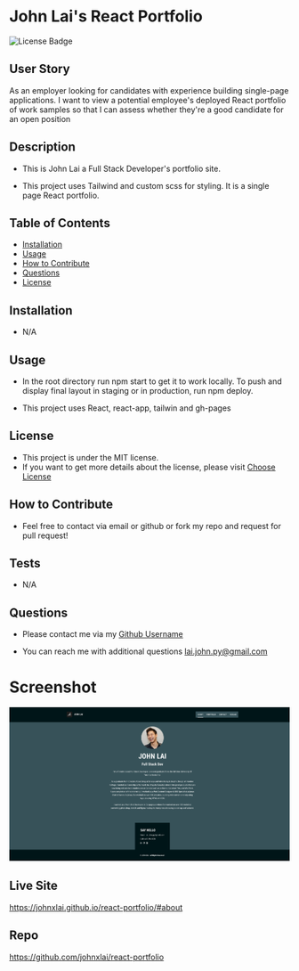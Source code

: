 # John Lai's React Portfolio
![License Badge](https://img.shields.io/badge/license-MIT-brightgreen)

## User Story
As an employer looking for candidates with experience building single-page applications. I want to view a potential employee's deployed React portfolio of work samples so that I can assess whether they're a good candidate for an open position

## Description
* This is John Lai a Full Stack Developer's portfolio site.

* This project uses Tailwind and custom scss for styling. It is a single page React portfolio.


## Table of Contents
- [Installation](#installation)
- [Usage](#usage)
- [How to Contribute](#how-to-contribute)
- [Questions](#questions)
- [License](#license)

## Installation
* N/A
## Usage
* In the root directory run npm start to get it to work locally.
To push and display final layout in staging or in production, run npm deploy.

* This project uses React, react-app, tailwin and gh-pages

## License
* This project is under the MIT license.
* If you want to get more details about the license, please visit [Choose License](https://choosealicense.com "Choose License")

## How to Contribute
* Feel free to contact via email or github or fork my repo and request for pull request!

## Tests
* N/A

## Questions
* Please contact me via my [Github Username](https://github.com/johnxlai)

* You can reach me with additional questions <a href="mailto:lai.john.py@gmail.com">lai.john.py@gmail.com</a>


# Screenshot
![Screenshot](./screenshot/john-lai-web-homepage.png)

## Live Site
https://johnxlai.github.io/react-portfolio/#about

## Repo
https://github.com/johnxlai/react-portfolio

